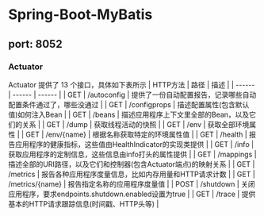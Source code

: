 # Spring-Boot-MyBatis
## port: 8052
### Actuator
Actuator 提供了 13 个接口，具体如下表所示
| HTTP方法 | 路径 | 描述 |
| ------ | ------ | ------ |
| GET	| /autoconfig | 提供了一份自动配置报告，记录哪些自动配置条件通过了，哪些没通过 |
| GET	| /configprops | 描述配置属性(包含默认值)如何注入Bean |
| GET	| /beans | 描述应用程序上下文里全部的Bean，以及它们的关系 |
| GET	| /dump | 获取线程活动的快照 |
| GET	| /env | 获取全部环境属性 |
| GET	| /env/{name} | 根据名称获取特定的环境属性值 |
| GET	| /health	| 报告应用程序的健康指标，这些值由HealthIndicator的实现类提供 |
| GET	| /info	| 获取应用程序的定制信息，这些信息由info打头的属性提供 |
| GET	| /mappings	| 描述全部的URI路径，以及它们和控制器(包含Actuator端点)的映射关系 |
| GET	| /metrics	| 报告各种应用程序度量信息，比如内存用量和HTTP请求计数 |
| GET	| /metrics/{name}	| 报告指定名称的应用程序度量值 |
| POST | /shutdown	| 关闭应用程序，要求endpoints.shutdown.enabled设置为true |
| GET	| /trace	| 提供基本的HTTP请求跟踪信息(时间戳、HTTP头等) |

